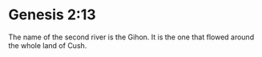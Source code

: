 # Genesis 2:13

The name of the second river is the Gihon. It is the one that flowed around the whole land of Cush.
